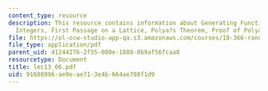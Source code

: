 ```yaml
---
content_type: resource
description: This resource contains information about Generating Functions on the
  Integers, First Passage on a Lattice, Polya?s Theorem, Proof of Polya?s Theorem,
file: https://ol-ocw-studio-app-qa.s3.amazonaws.com/courses/18-366-random-walks-and-diffusion-fall-2006/91608996ae9eae713e4b664ae788f1d9_lec13_06.pdf
file_type: application/pdf
parent_uid: 41244276-2f55-080e-1888-0b9af56fcaa8
resourcetype: Document
title: lec13_06.pdf
uid: 91608996-ae9e-ae71-3e4b-664ae788f1d9
---
```

